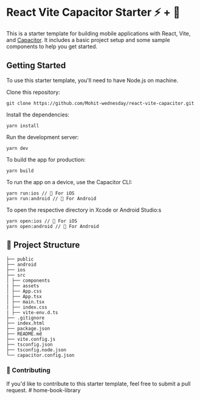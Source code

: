 # React Vite Capacitor Starter :zap: + 📱

This is a starter template for building mobile applications with React, Vite, and [Capacitor](https://capacitorjs.com). It includes a basic project setup and some sample components to help you get started.

## Getting Started

To use this starter template, you'll need to have Node.js on machine.

Clone this repository:

```
git clone https://github.com/Mohit-wednesday/react-vite-capacitor.git

```

Install the dependencies:

```
yarn install
```

Run the development server:

```
yarn dev
```

To build the app for production:

```
yarn build
```

To run the app on a device, use the Capacitor CLI:

```
yarn run:ios // 🍎 For iOS
yarn run:android // 🤖 For Android

```

To open the respective directory in Xcode or Android Studio:s

```
yarn open:ios // 🍎 For iOS
yarn open:android // 🤖 For Android
```

## 📁 Project Structure

```
├── public
├── android
├── ios
├── src
│ ├── components
| ├── assets
│ ├── App.css
| ├── App.tsx
│ ├── main.tsx
| ├── index.css
| ├── vite-env.d.ts
├── .gitignore
├── index.html
├── package.json
├── README.md
├── vite.config.js
├── tsconfig.json
├── tsconfig.node.json
└── capacitor.config.json
```

### 👥 Contributing

If you'd like to contribute to this starter template, feel free to submit a pull request.
#   h o m e - b o o k - l i b r a r y  
 